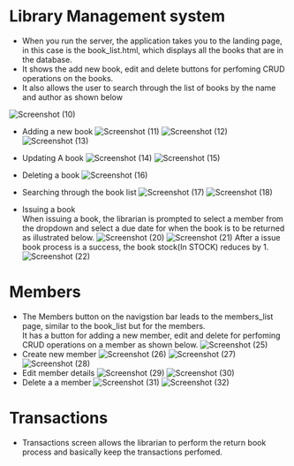 # Library Management system
 - When you run the server, the application takes you to the landing page, in this case is the book_list.html, which displays all the books that are in the database.
- It shows the add new book, edit and delete buttons for perfoming CRUD operations on the books.
- It also allows the user to search through the list of books by the name and author as shown below

![Screenshot (10)](https://github.com/user-attachments/assets/24451433-0fc8-4ee8-9445-eab40227490f)
- Adding a new book
![Screenshot (11)](https://github.com/user-attachments/assets/c0641c24-f831-485d-aca9-9a8df90bb161)
![Screenshot (12)](https://github.com/user-attachments/assets/8e838dc2-48cb-44b5-abde-7255cb4276f7)
![Screenshot (13)](https://github.com/user-attachments/assets/cc0ad0d7-e288-42f9-b0a4-53b7e6c56a1a)

- Updating A book
![Screenshot (14)](https://github.com/user-attachments/assets/f2bdd20a-16af-44a5-833c-04c7edf5aa74)
![Screenshot (15)](https://github.com/user-attachments/assets/d2372ba4-818b-4911-ad1c-0232446416d9) 

- Deleting a book
![Screenshot (16)](https://github.com/user-attachments/assets/15f9f144-6ded-4cf2-88f9-bf5994d00bc4) 

- Searching through the book list
![Screenshot (17)](https://github.com/user-attachments/assets/395b1726-1ed0-4af3-b268-0d93d4e559ac)
![Screenshot (18)](https://github.com/user-attachments/assets/744c891f-06f1-4d94-ade5-73ac365dce0d)

- Issuing a book<br>
When issuing a book, the librarian is prompted to select a member from the dropdown and select a due date for when the book is to be returned as illustrated below.
![Screenshot (20)](https://github.com/user-attachments/assets/1f1d9935-fda2-43ae-8f4c-0a099b0195fc)
![Screenshot (21)](https://github.com/user-attachments/assets/800469ac-f823-463f-8e63-5b3ebec7d224)
After a issue book process is a success, the book stock(In STOCK) reduces by 1.
![Screenshot (22)](https://github.com/user-attachments/assets/7a2fca2a-db8c-4a80-803b-d4d82ae8e27b)

# Members
- The Members button on the navigstion bar leads to the members_list page, similar to the book_list but for the members.<br>
It has a button for adding a new member, edit and delete for perfoming CRUD operations on a member as shown below.
![Screenshot (25)](https://github.com/user-attachments/assets/46a7d29a-dd50-43d5-9cde-b20dde07f564)
- Create new member
![Screenshot (26)](https://github.com/user-attachments/assets/d8154c44-32cf-4206-996c-522c5d3ea82e)
![Screenshot (27)](https://github.com/user-attachments/assets/9cbe4139-e0d9-4b26-b594-e59924fd0236)
![Screenshot (28)](https://github.com/user-attachments/assets/62f1b651-b43b-4e3a-ab32-6dfa4143f723)
- Edit member details
![Screenshot (29)](https://github.com/user-attachments/assets/5fb4eaef-8437-4524-95dc-da8be75377bb)
![Screenshot (30)](https://github.com/user-attachments/assets/c152d0e2-2f01-445a-bb65-e39c8eaa6bfa)
- Delete a a member
![Screenshot (31)](https://github.com/user-attachments/assets/0e583abb-45b1-41fb-ba38-6247943348b7)
![Screenshot (32)](https://github.com/user-attachments/assets/78f99023-9816-401e-a3d3-a87b5f422a01)

# Transactions
- Transactions screen allows the librarian to perform the return book process and basically keep the transactions perfomed.
  





